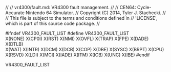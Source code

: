 //
// vr4300/fault.md: VR4300 fault management.
//
// CEN64: Cycle-Accurate Nintendo 64 Simulator.
// Copyright (C) 2014, Tyler J. Stachecki.
//
// This file is subject to the terms and conditions defined in
// 'LICENSE', which is part of this source code package.
//

#ifndef VR4300_FAULT_LIST
#define VR4300_FAULT_LIST \
  X(NONE) X(CP0I) X(RST) X(NMI) X(OVFL) X(TRAP) X(FPE) X(DADE) X(DTLB) \
  X(WAT) X(INTR) X(DCM) X(DCB) X(COP) X(DBE) X(SYSC) X(BRPT) X(CPU) \
  X(RSVD) X(LDI) X(MCI) X(IADE) X(ITM) X(ICB) X(UNC) X(IBE)
#endif

VR4300_FAULT_LIST

